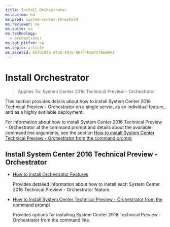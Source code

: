 ```yaml
---
title: Install Orchestrator
ms.custom: na
ms.prod: system-center-threshold
ms.reviewer: na
ms.suite: na
ms.technology: 
  - orchestrator
ms.tgt_pltfrm: na
ms.topic: article
ms.assetid: b5fb194b-d73b-4d75-8077-b06f578e0943
---
```

# Install Orchestrator

>Applies To: System Center 2016 Technical Preview - Orchestrator

This section provides details about how to install System Center 2016 Technical Preview - Orchestrator on a single server, as an individual feature, and as a highly available deployment.

For information about how to install System Center 2016 Technical Preview - Orchestrator at the command prompt and details about the available command line arguments, see the section [How to install System Center Technical Preview - Orchestrator from the command prompt](How-to-install-System-Center-Technical-Preview---Orchestrator-from-the-command-prompt.md)

## Install System Center 2016 Technical Preview - Orchestrator

-   [How to install Orchestrator Features](How-to-install-Orchestrator-Features.md)

    Provides detailed information about how to install each System Center 2016 Technical Preview - Orchestrator feature.

-   [How to install System Center Technical Preview - Orchestrator from the command prompt](How-to-install-System-Center-Technical-Preview---Orchestrator-from-the-command-prompt.md)

    Provides options for installing System Center 2016 Technical Preview - Orchestrator from the command line.



